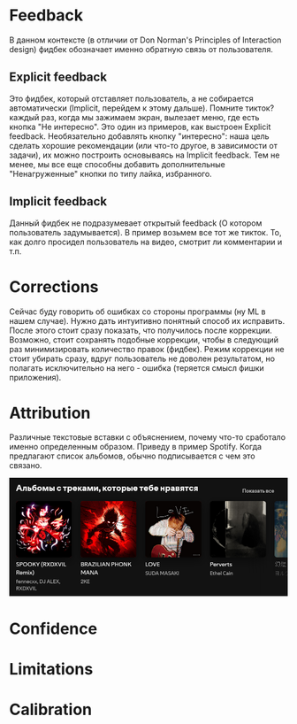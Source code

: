 # Feedback

В данном контексте (в отличии от Don Norman's Principles of Interaction design) фидбек обозначает именно обратную связь от пользователя.
## Explicit feedback

Это фидбек, который отставляет пользователь, а не собирается автоматически (Implicit, перейдем к этому дальше). Помните тикток? каждый раз, когда мы зажимаем экран, вылезает меню, где есть кнопка "Не интересно". Это один из примеров, как выстроен Explicit feedback. Необязательно добавлять кнопку "интересно": наша цель сделать хорошие рекомендации (или что-то другое, в зависимости от задачи), их можно построить основываясь на Implicit feedback. Тем не менее, мы все еще способны добавить дополнительные "Ненагруженные" кнопки по типу лайка, избранного. 

## Implicit feedback

Данный фидбек не подразумевает открытый feedback (О котором пользователь задумывается). В пример возьмем все тот же тикток. То, как долго просидел пользователь на видео, смотрит ли комментарии и т.п.

# Corrections

Сейчас буду говорить об ошибках со стороны программы (ну ML в нашем случае). Нужно дать интуитивно понятный способ их исправить. После этого стоит сразу показать, что получилось после коррекции. Возможно, стоит сохранять подобные коррекции, чтобы в следующий раз минимизировать количество правок (фидбек). Режим коррекции не стоит убирать сразу, вдруг пользователь не доволен результатом, но полагать исключительно на него - ошибка (теряется смысл фишки приложения).

# Attribution

Различные текстовые вставки с объяснением, почему что-то сработало именно определенным образом. Приведу в пример Spotify. Когда предлагают список альбомов, обычно подписывается с чем это связано.

![Spotify](https://raw.githubusercontent.com/DanisSharafiev/MLCourse/refs/heads/main/Images/spotify.png)

# Confidence

# Limitations

# Calibration